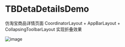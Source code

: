 # TBDetaDetailsDemo
  仿淘宝商品详情页面
  CoordinatorLayout + AppBarLayout + CollapsingToolbarLayout 实现折叠效果

  ![image]( https://github.com/chencha218/TBDetaDetailsDemo/blob/master/gif.gif)
